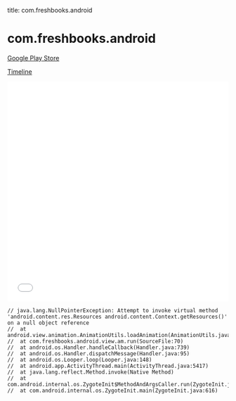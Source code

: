 title: com.freshbooks.android

# com.freshbooks.android

[Google Play Store](https://play.google.com/store/apps/details?id=com.freshbooks.android)

[Timeline](./vis-timeline.html)

<iframe src="./vis-timeline.html" width="100%" height="500px" style="border:none;"></iframe>

```
// java.lang.NullPointerException: Attempt to invoke virtual method 'android.content.res.Resources android.content.Context.getResources()' on a null object reference
// 	at android.view.animation.AnimationUtils.loadAnimation(AnimationUtils.java:75)
// 	at com.freshbooks.android.view.am.run(SourceFile:70)
// 	at android.os.Handler.handleCallback(Handler.java:739)
// 	at android.os.Handler.dispatchMessage(Handler.java:95)
// 	at android.os.Looper.loop(Looper.java:148)
// 	at android.app.ActivityThread.main(ActivityThread.java:5417)
// 	at java.lang.reflect.Method.invoke(Native Method)
// 	at com.android.internal.os.ZygoteInit$MethodAndArgsCaller.run(ZygoteInit.java:726)
// 	at com.android.internal.os.ZygoteInit.main(ZygoteInit.java:616)

```



